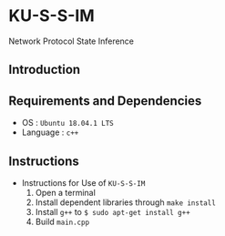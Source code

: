 # KU-S-S-IM
Network Protocol State Inference

## Introduction

## Requirements and Dependencies
* OS : `Ubuntu 18.04.1 LTS`
* Language : `c++`

## Instructions
* Instructions for Use of `KU-S-S-IM`
  1. Open a terminal
  2. Install dependent libraries through `make install`
  3. Install `g++` to `$ sudo apt-get install g++`
  4. Build `main.cpp`
